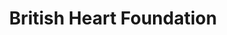 ---
title: "British Heart Foundation"
url: /dover/british-heart-foundation/
shop: Gebrauchtwaren
---